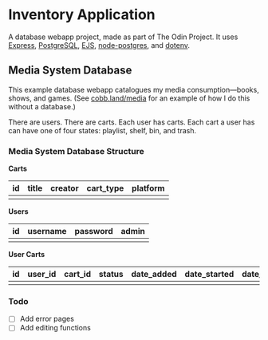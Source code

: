 # Inventory Application

A database webapp project, made as part of The Odin Project. It uses [Express](https://expressjs.com), [PostgreSQL](https://www.postgresql.org), [EJS](https://ejs.co), [node-postgres](https://node-postgres.com), and [dotenv](https://www.npmjs.com/package/dotenv).

## Media System Database

This example database webapp catalogues my media consumption—books, shows, and games. (See [cobb.land/media](https://cobb.land/media/) for an example of how I do this without a database.)

There are users. There are carts. Each user has carts. Each cart a user has can have one of four states: playlist, shelf, bin, and trash.

### Media System Database Structure

**Carts**

| id  | title | creator | cart_type | platform |
| --- | ----- | ------- | --------- | -------- |
|     |       |         |           |          |

**Users**

| id  | username | password | admin |
| --- | -------- | -------- | ----- |
|     |          |          |       |

**User Carts**

| id  | user_id | cart_id | status | date_added | date_started | date_finished | rating |
| --- | ------- | ------- | ------ | ---------- | ------------ | ------------- | ------ |
|     |         |         |        |            |              |               |        |

### Todo

- [ ] Add error pages
- [ ] Add editing functions